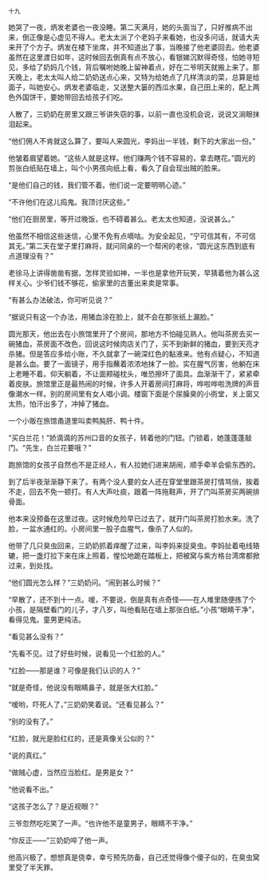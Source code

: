     十九 

   她哭了一夜，炳发老婆也一夜没睡。第二天满月，她的头面当了，只好推病不出来，倒正像是心虚见不得人。老太太派了个老妈子来看她，也没多问话，就请大夫来开了个方子。炳发在楼下坐席，并不知道出了事，当晚接了他老婆回去。他老婆虽然在这里渡日如年，这时候回去倒真有点不放心，看银娣沉默得奇怪，怕她寻短见，多给了奶妈几个钱，背后嘱咐她晚上留神着点，好在二爷明天就搬上来了。那天晚上，老太太叫人给二奶奶送点心来，又特为给她点了几样清淡的菜，总算是给面子，叫她安心。炳发老婆临走，又送整大篓的西瓜水果，自己田上来的，配上两色外国饼干，要她带回去给孩子们吃。

   人散了，三奶奶在房里又跟三爷讲失窃的事，以前一直也没机会说，说说又淌眼抹泪起来。

   “他们佣人不肯就这么算了，要叫人来圆光，李妈出一半钱，剩下的大家出一份。”

   他皱着眉望着她。“这些人就是这样。他们赚两个钱不容易的，拿去瞎花。”圆光的剪张白纸贴在墙上，叫个小男孩向纸上看，看久了自会现出贼的脸来。

   “是他们自己的钱，我们管不着。他们说一定要明明心迹。”

   “不许他们在这儿捣鬼。我顶讨厌这些。”

   “他们在厨房里，等开过晚饭，也不碍着甚么。老太太也知道，没说甚么。”

   他虽然不相信这些迷信，心里不免有点嘀咕。为安全起见，“宁可信其有，不可信其无。”第二天在堂子里打麻将，就问同桌的一个帮闲的老徐，“圆光这东西到底有点道理没有？”

   老徐马上讲得凿凿有据，怎样灵验如神，一半也是拿他开玩笑，早猜着他为甚么这样关心。少爷们钱不够花，偷家里的古董出来卖是常事。

   “有甚么办法破法，你可听见说？”

   “据说只有这一个办法，用猪血涂在脸上，就不会在那张纸上漏脸。”

   圆光那天，他出去在小旅馆里开了个房间，那地方不怕碰见熟人。他叫茶房去买一碗猪血，茶房面不改色，回说这时候肉店关门了，买不到新鲜的猪血，要到天亮才杀猪。但是答应多给小账，不久就拿了一碗深红色的黏液来。他有点疑心，不知道是甚么血。要了一面镜子，用手指蘸着浓浓地抹了一脸。实在腥气厉害，他躺在床上老睡不着。仰天躺着，不让面颊碰枕头，唯恐擦坏了面具。血渐渐干了，紧紧牵着皮肤。旅馆里正是最热闹的时候，许多人开着房间打麻将，哗啦哗啦洗牌的声音像潮水一样。别的房间里有女人唱小调。楼窗下面是个尿臊臭的小衖堂，关上窗又太热，怕汗出多了，冲掉了猪血。

   一个小贩在旅馆甬道里叫卖鸭肫肝、鸭十件。

   “买白兰花！”娇滴滴的苏州口音的女孩子，转着他的门钮。门锁着，她蓬蓬蓬敲门。“先生，白兰花要哦？”

   跑旅馆的女孩子自然也不是正经人，有人拉她们进来胡闹，顺手牵羊会偷东西的。

   到了后半夜渐渐静下来了。有两个没人要的女人还在穿堂里跟茶房打情骂俏，挨着不走，回去不免一顿打。有人大声吐痰，跟着一阵拖鞋声，开了门叫茶房买两碗排骨面。

   他本来没预备在这里过夜。这时候危险早已过去了，就开门叫茶房打脸水来。洗了脸，一盆水通红的。小房间里一股子血腥气，像杀了人似的。

   他带了几只臭虫回来，三奶奶抓着痒醒了过来，叫李妈来捉臭虫。李妈扯着电线辂辘，把一盏灯拉下来在床上照着，惺忪地跪在踏板上，把被窝与紫方格台湾席都掀过来，到处找。

   “他们圆光怎么样？”三奶奶问。“闹到甚么时候？”

   “早散了，还不到十一点。嗳，不要说，倒是真有点奇怪——在人堆里随便拣了个小孩，是隔壁看门的儿子，才八岁，叫他看贴在墙上那张白纸。”小孩“眼睛干净”，看得见鬼。童男更纯洁。

   “看见甚么没有？”

   “先看不见。过了好些时候，说看见一个红脸的人。”

   “红脸——那是谁？可像是我们认识的人？”

   “就是奇怪，他说没有眼睛鼻子，就是张大红脸。”

   “嗳哟，吓死人了，”三奶奶笑着说。“还看见甚么？”

   “别的没有了。”

   “红脸，就光是脸红红的，还是真像关公似的？”

   “说的真红。”

   “做贼心虚，当然应当脸红。是男是女？”

   “他说看不出。”

   “这孩子怎么了？是近视眼？”

   三爷忽然吃吃笑了一声。“也许他不是童男子，眼睛不干净。”

   “你反正——”三奶奶啐了他一声。

   他高兴极了，想想真是侥幸，幸亏预先防备，自己还觉得像个傻子似的，在臭虫窝里受了半天罪。

